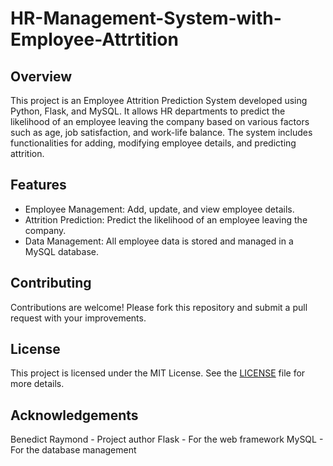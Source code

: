 # HR-Management-System-with-Employee-Attrtition

## Overview

This project is an Employee Attrition Prediction System developed using Python, Flask, and MySQL. It allows HR departments to predict the likelihood of an employee leaving the company based on various factors such as age, job satisfaction, and work-life balance. The system includes functionalities for adding, modifying employee details, and predicting attrition.


## Features

- Employee Management: Add, update, and view employee details.
-  Attrition Prediction: Predict the likelihood of an employee leaving the company.
-   Data Management: All employee data is stored and managed in a MySQL database.


## Contributing

Contributions are welcome! Please fork this repository and submit a pull request with your improvements.


## License
This project is licensed under the MIT License. See the [LICENSE]((https://github.com/BenedictRaymond/HR-Management-System-with-Employee-Attrtition/blob/main/LICENSE)) file for more details.


## Acknowledgements
Benedict Raymond - Project author
Flask - For the web framework
MySQL - For the database management
